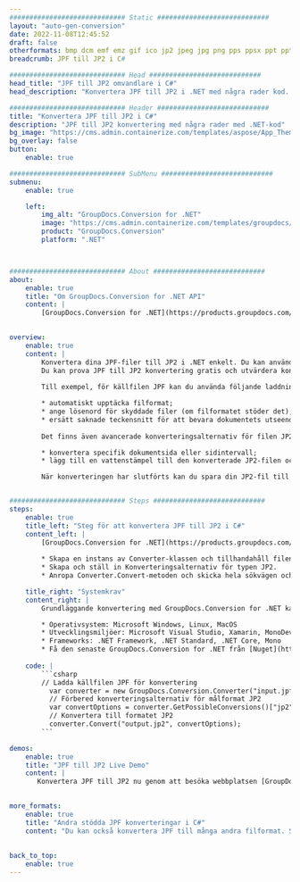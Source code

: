 ```yaml
---
############################# Static ############################
layout: "auto-gen-conversion"
date: 2022-11-08T12:45:52
draft: false
otherformats: bmp dcm emf emz gif ico jp2 jpeg jpg png pps ppsx ppt pptx psb psd svg svgz tga tif tiff webp wmf wmz
breadcrumb: JPF till JP2 i C#

############################# Head ############################
head_title: "JPF till JP2 omvandlare i C#"
head_description: "Konvertera JPF till JP2 i .NET med några rader kod. Använd GroupDocs Document Conversion API för att konvertera över 160 filformat."

############################# Header ############################
title: "Konvertera JPF till JP2 i C#"
description: "JPF till JP2 konvertering med några rader med .NET-kod"
bg_image: "https://cms.admin.containerize.com/templates/aspose/App_Themes/V3/images/bg/header1.png"
bg_overlay: false
button:
    enable: true

############################# SubMenu ############################
submenu:
    enable: true

    left:
        img_alt: "GroupDocs.Conversion for .NET"
        image: "https://cms.admin.containerize.com/templates/groupdocs/images/product-logos/90x90-noborder/groupdocs-conversion-net.png"
        product: "GroupDocs.Conversion"
        platform: ".NET"



############################# About ############################
about:
    enable: true
    title: "Om GroupDocs.Conversion for .NET API"
    content: |
        [GroupDocs.Conversion for .NET](https://products.groupdocs.com/conversion/net/) kan användas för att konvertera Microsoft Word, Excel, PowerPoint, PDF, Visio och andra format. GroupDocs.Conversion är ett fristående API som är lämpligt för back-end och interna system där hög prestanda krävs. Det beror inte på någon programvara som Microsoft eller Open Office.
    

overview:
    enable: true
    content: |
        Konvertera dina JPF-filer till JP2 i .NET enkelt. Du kan använda bara ett par C# kodrader i valfri plattform som du vill, som - Windows, Linux, macOS.
        Du kan prova JPF till JP2 konvertering gratis och utvärdera konverteringsresultatens kvalitet. Tillsammans med enkla filkonverteringsscenarier kan du prova mer avancerade alternativ för att ladda källfilen JPF och för att spara resultatet JP2. 
        
        Till exempel, för källfilen JPF kan du använda följande laddningsalternativ:

        * automatiskt upptäcka filformat;
        * ange lösenord för skyddade filer (om filformatet stöder det);
        * ersätt saknade teckensnitt för att bevara dokumentets utseende.
        
        Det finns även avancerade konverteringsalternativ för filen JP2:

        * konvertera specifik dokumentsida eller sidintervall;
        * lägg till en vattenstämpel till den konverterade JP2-filen och många fler.

        När konverteringen har slutförts kan du spara din JP2-fil till den lokala filsökvägen eller någon tredje parts lagring som FTP, Amazon S3, Google Drive, Dropbox etc. Observera - för att konvertera JPF till {{ TO}} det finns inget behov av någon ytterligare programvara installerad - som MS Office, Open Office, Adobe Acrobat Reader etc.


############################# Steps ############################
steps:
    enable: true
    title_left: "Steg för att konvertera JPF till JP2 i C#"
    content_left: |
        [GroupDocs.Conversion for .NET](https://products.groupdocs.com/conversion/net/) gör det enkelt för utvecklare att konvertera en JPF-fil till JP2 med några rader kod.
        
        * Skapa en instans av Converter-klassen och tillhandahåll filen JPF med den fullständiga sökvägen
        * Skapa och ställ in Konverteringsalternativ för typen JP2.
        * Anropa Converter.Convert-metoden och skicka hela sökvägen och formatet (JP2) som en parameter

    title_right: "Systemkrav"
    content_right: |
        Grundläggande konvertering med GroupDocs.Conversion for .NET kan göras med bara några enkla steg. Våra API:er stöds på alla större plattformar och operativsystem. Innan du kör koden nedan, se till att du har följande förutsättningar installerade på ditt system.

        * Operativsystem: Microsoft Windows, Linux, MacOS
        * Utvecklingsmiljöer: Microsoft Visual Studio, Xamarin, MonoDevelop
        * Frameworks: .NET Framework, .NET Standard, .NET Core, Mono
        * Få den senaste GroupDocs.Conversion for .NET från [Nuget](https://www.nuget.org/packages/groupdocs.conversion)
         
    code: |
        ```csharp    
        // Ladda källfilen JPF för konvertering
          var converter = new GroupDocs.Conversion.Converter("input.jpf");
          // Förbered konverteringsalternativ för målformat JP2
          var convertOptions = converter.GetPossibleConversions()["jp2"].ConvertOptions;
          // Konvertera till formatet JP2
          converter.Convert("output.jp2", convertOptions);
        ```

demos:
    enable: true
    title: "JPF till JP2 Live Demo"
    content: |
       Konvertera JPF till JP2 nu genom att besöka webbplatsen [GroupDocs.Conversion App](https://products.groupdocs.app/conversion/family). Onlinedemo har följande fördelar
          

more_formats:
    enable: true
    title: "Andra stödda JPF konverteringar i C#"
    content: "Du kan också konvertera JPF till många andra filformat. Se listan nedan."
       
       
back_to_top:
    enable: true
---
```

